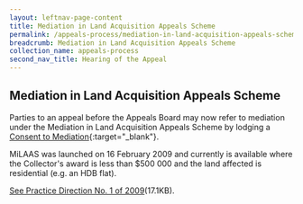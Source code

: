 ```yaml
---
layout: leftnav-page-content
title: Mediation in Land Acquisition Appeals Scheme
permalink: /appeals-process/mediation-in-land-acquisition-appeals-scheme/
breadcrumb: Mediation in Land Acquisition Appeals Scheme
collection_name: appeals-process
second_nav_title: Hearing of the Appeal
---
```


Mediation in Land Acquisition Appeals Scheme
---

Parties to an appeal before the Appeals Board may now refer to mediation under the Mediation in Land Acquisition Appeals Scheme by lodging a [Consent to Mediation](/files/Form-MiLAAS-Consent-25Aug09.doc.pdf/){:target="_blank"}. 

MiLAAS was launched on 16 February 2009 and currently is available where the Collector's award is less than $500 000 and the land affected is residential (e.g. an HDB flat).

[See Practice Direction No. 1 of 2009](/files/PracticeDirection-PD1-2009-MiLAAS-21Aug09.doc1.pdf/)(17.1KB).
